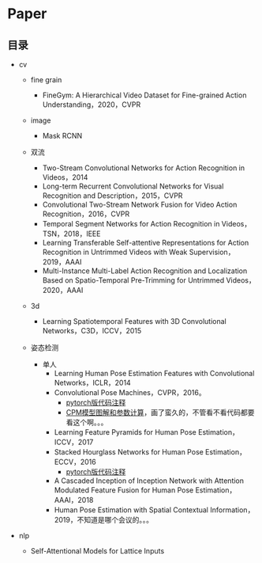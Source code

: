 # Paper

## 目录

* cv
  * fine grain
    
    * FineGym: A Hierarchical Video Dataset for Fine-grained Action Understanding，2020，CVPR
  * image
    
    * Mask RCNN
  * 双流
    * Two-Stream Convolutional Networks for Action Recognition in Videos，2014
    * Long-term Recurrent Convolutional Networks for Visual Recognition and Description，2015，CVPR
    * Convolutional Two-Stream Network Fusion for Video Action Recognition，2016，CVPR
    * Temporal Segment Networks for Action Recognition in Videos，TSN，2018，IEEE
    * Learning Transferable Self-attentive Representations for Action Recognition in Untrimmed Videos with Weak Supervision，2019，AAAI
    * Multi-Instance Multi-Label Action Recognition and Localization Based on Spatio-Temporal Pre-Trimming for Untrimmed Videos，2020，AAAI
  * 3d
    
    * Learning Spatiotemporal Features with 3D Convolutional Networks，C3D，ICCV，2015
  * 姿态检测
    * 单人
      * Learning Human Pose Estimation Features with Convolutional Networks，ICLR，2014
      * Convolutional Pose Machines，CVPR，2016。
        * [pytorch版代码注释](https://github.com/bitcodewoker/Study-Convolutional-Pose-Machines)
        * [CPM模型图解和参数计算](https://github.com/bitcodewoker/Study-Convolutional-Pose-Machines/blob/master/CPM模型.pdf)，画了蛮久的，不管看不看代码都要看这个啊。。。
      * Learning Feature Pyramids for Human Pose Estimation，ICCV，2017
      * Stacked Hourglass Networks for Human Pose Estimation，ECCV，2016
        * [pytorch版代码注释](https://github.com/bitcodewoker/Study-stacked-hourglass)
      * A Cascaded Inception of Inception Network with Attention Modulated Feature Fusion for Human Pose Estimation，AAAI，2018
      * Human Pose Estimation with Spatial Contextual Information，2019，不知道是哪个会议的。。。
* nlp
  
  * Self-Attentional Models for Lattice Inputs
